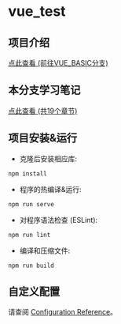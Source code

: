 # vue_test

## 项目介绍

[点此查看 (前往VUE_BASIC分支)](./vue-learning/tree/VUE_BASIC)

## 本分支学习笔记
[点此查看 (共19个章节)](./noteForAll.md)

## 项目安装&运行

- 克隆后安装相应库:
```
npm install
```

- 程序的热编译&运行:
```
npm run serve
```

- 对程序语法检查 (ESLint):
```
npm run lint
```

- 编译和压缩文件:
```
npm run build
```

## 自定义配置
请查阅 [Configuration Reference](https://cli.vuejs.org/config/)。
